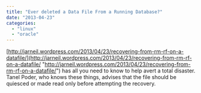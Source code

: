 ```yaml
---
title: "Ever deleted a Data File From a Running Database?"
date: "2013-04-23"
categories: 
  - "linux"
  - "oracle"
---
```


[http://jarneil.wordpress.com/2013/04/23/recovering-from-rm-rf-on-a-datafile/](http://jarneil.wordpress.com/2013/04/23/recovering-from-rm-rf-on-a-datafile/ "http://jarneil.wordpress.com/2013/04/23/recovering-from-rm-rf-on-a-datafile/") has all you need to know to help avert a total disaster. Tanel Poder, who knows these things, advises that the file should be quiesced or made read only before attempting the recovery.
